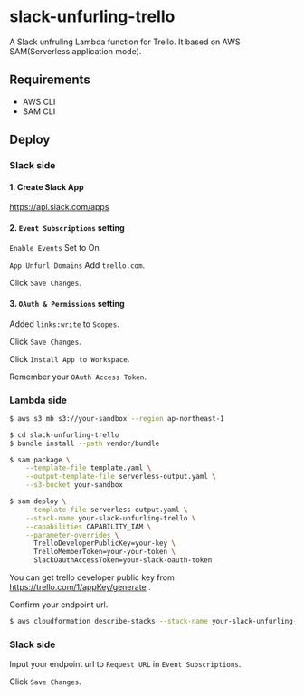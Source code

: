 # slack-unfurling-trello

A Slack unfruling Lambda function for Trello.
It based on AWS SAM(Serverless application mode).

## Requirements

* AWS CLI
* SAM CLI

## Deploy

### Slack side

#### 1. Create Slack App

https://api.slack.com/apps

#### 2. `Event Subscriptions` setting

`Enable Events` Set to On

`App Unfurl Domains` Add `trello.com`.

Click `Save Changes`.

#### 3. `OAuth & Permissions` setting

Added `links:write` to `Scopes`.

Click `Save Changes`.

Click `Install App to Workspace`.

Remember your `OAuth Access Token`.

### Lambda side

```bash
$ aws s3 mb s3://your-sandbox --region ap-northeast-1
```

```bash
$ cd slack-unfurling-trello
$ bundle install --path vendor/bundle
```

```bash
$ sam package \
    --template-file template.yaml \
    --output-template-file serverless-output.yaml \
    --s3-bucket your-sandbox
```

```bash
$ sam deploy \
    --template-file serverless-output.yaml \
    --stack-name your-slack-unfurling-trello \
    --capabilities CAPABILITY_IAM \
    --parameter-overrides \
      TrelloDeveloperPublicKey=your-key \
      TrelloMemberToken=your-your-token \
      SlackOauthAccessToken=your-slack-oauth-token
```

You can get trello developer public key from https://trello.com/1/appKey/generate .

Confirm your endpoint url.

```bash
$ aws cloudformation describe-stacks --stack-name your-slack-unfurling-trello --region ap-northeast-1
```

### Slack side
Input your endpoint url to `Request URL` in `Event Subscriptions`.

Click `Save Changes`.
